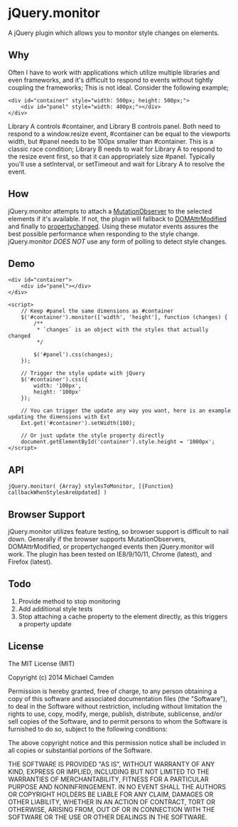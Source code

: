 jQuery.monitor
==============

A jQuery plugin which allows you to monitor style changes on elements.

## Why

Often I have to work with applications which utilize multiple libraries and even frameworks, and it's difficult to respond to events without tightly coupling the frameworks; This is not ideal. Consider the following example;


    <div id="container" style="width: 500px; height: 500px;">
        <div id="panel" style="width: 400px;"></div>
    </div>


Library A controls #container, and Library B controls panel. Both need to respond to a window.resize event, #container can be equal to the viewports width, but #panel needs to be 100px smaller than #container. This is a classic race condition; Library B needs to wait for Library A to respond to the resize event first, so that it can appropriately size #panel. Typically you'll use a setInterval, or setTimeout and wait for Library A to resolve the event.

## How

jQuery.monitor attempts to attach a [MutationObserver](https://developer.mozilla.org/en-US/docs/Web/API/MutationObserver) to the selected elements if it's available. If not, the plugin will fallback to [DOMAttrModified](https://developer.mozilla.org/en-US/docs/Web/Guide/Events/Mutation_events) and finally to [propertychanged](http://msdn.microsoft.com/en-us/library/system.componentmodel.inotifypropertychanged.propertychanged.aspx). Using these mutator events assures the best possible performance when responding to the style change. jQuery.monitor *DOES NOT* use any form of polling to detect style changes.

## Demo
    
    <div id="container">
        <div id="panel"></div>
    </div>

    <script>
        // Keep #panel the same dimensions as #container
        $('#container').monitor(['width', 'height'], function (changes) {
            /**
             * `changes` is an object with the styles that actually changed
             */

            $('#panel').css(changes);
        });

        // Trigger the style update with jQuery
        $('#container').css({
            width: '100px',
            height: '100px'
        });
        
        // You can trigger the update any way you want, here is an example updating the dimensions with Ext
        Ext.get('#container').setWidth(100);

        // Or just update the style property directly
        document.getElementById('container').style.height = '1000px';
    </script>

## API

    jQuery.monitor( {Array} stylesToMonitor, [{Function} callbackWhenStylesAreUpdated] )

## Browser Support

jQuery.monitor utilizes feature testing, so browser support is difficult to nail down. Generally if the browser supports MutationObservers, DOMAttrModified, or propertychanged events then jQuery.monitor will work. The plugin has been tested on IE8/9/10/11, Chrome (latest), and Firefox (latest). 

## Todo

1. Provide method to stop monitoring
2. Add additional style tests
3. Stop attaching a cache property to the element directly, as this triggers a property update

## License

The MIT License (MIT)

Copyright (c) 2014 Michael Camden

Permission is hereby granted, free of charge, to any person obtaining a copy
of this software and associated documentation files (the "Software"), to deal
in the Software without restriction, including without limitation the rights
to use, copy, modify, merge, publish, distribute, sublicense, and/or sell
copies of the Software, and to permit persons to whom the Software is
furnished to do so, subject to the following conditions:

The above copyright notice and this permission notice shall be included in
all copies or substantial portions of the Software.

THE SOFTWARE IS PROVIDED "AS IS", WITHOUT WARRANTY OF ANY KIND, EXPRESS OR
IMPLIED, INCLUDING BUT NOT LIMITED TO THE WARRANTIES OF MERCHANTABILITY,
FITNESS FOR A PARTICULAR PURPOSE AND NONINFRINGEMENT. IN NO EVENT SHALL THE
AUTHORS OR COPYRIGHT HOLDERS BE LIABLE FOR ANY CLAIM, DAMAGES OR OTHER
LIABILITY, WHETHER IN AN ACTION OF CONTRACT, TORT OR OTHERWISE, ARISING FROM,
OUT OF OR IN CONNECTION WITH THE SOFTWARE OR THE USE OR OTHER DEALINGS IN
THE SOFTWARE.